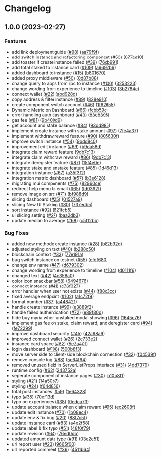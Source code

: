 # Changelog

## 1.0.0 (2023-02-27)


### Features

* add link deployment guide ([#98](https://github.com/myriadsocial/myriad-federated/issues/98)) ([aa79f9f](https://github.com/myriadsocial/myriad-federated/commit/aa79f9f3ec3534cc4a89a04f1b7b488d2fd01a32))
* add switch instance and refactoring component ([#53](https://github.com/myriadsocial/myriad-federated/issues/53)) ([677ea10](https://github.com/myriadsocial/myriad-federated/commit/677ea108b56f0d918270d01d79df6131091a75db))
* add toaster if create instance failed ([#39](https://github.com/myriadsocial/myriad-federated/issues/39)) ([76cb991](https://github.com/myriadsocial/myriad-federated/commit/76cb9913bdfd5e62f9ff629a7af0a7a5f5b40c96))
* add total staked to instance card ([#109](https://github.com/myriadsocial/myriad-federated/issues/109)) ([a6692b6](https://github.com/myriadsocial/myriad-federated/commit/a6692b63fb6da4043ece5f3d5c4070b944fa8459))
* added dashboard to instance ([#15](https://github.com/myriadsocial/myriad-federated/issues/15)) ([b801670](https://github.com/myriadsocial/myriad-federated/commit/b801670dd639718dc3901b9afc2f9c1767f6633e))
* added proxy middleware ([#50](https://github.com/myriadsocial/myriad-federated/issues/50)) ([0d87b88](https://github.com/myriadsocial/myriad-federated/commit/0d87b8852d7b47b82e5293f82b9908f05dd629d2))
* change query to apps from rpc to instance ([#100](https://github.com/myriadsocial/myriad-federated/issues/100)) ([3253223](https://github.com/myriadsocial/myriad-federated/commit/3253223898e7c2e482dd7b90267709b5be62041e))
* change wording from experience to timeline ([#103](https://github.com/myriadsocial/myriad-federated/issues/103)) ([3b2784c](https://github.com/myriadsocial/myriad-federated/commit/3b2784c6441c2d300c673279fa831d1f8e4d090f))
* connect wallet ([#22](https://github.com/myriadsocial/myriad-federated/issues/22)) ([abd928d](https://github.com/myriadsocial/myriad-federated/commit/abd928d7750b44f28c4d6a28a8d70707e24ab766))
* copy address & filter instance ([#89](https://github.com/myriadsocial/myriad-federated/issues/89)) ([828e910](https://github.com/myriadsocial/myriad-federated/commit/828e9107977b73832d987ddbcd68f6b2b96d3d71))
* create component switch account ([#46](https://github.com/myriadsocial/myriad-federated/issues/46)) ([1f62655](https://github.com/myriadsocial/myriad-federated/commit/1f62655802f8b43e16ea8a479cfb3ef508bdafab))
* Dynamic Metric on Dashboard  ([#66](https://github.com/myriadsocial/myriad-federated/issues/66)) ([fcbb59c](https://github.com/myriadsocial/myriad-federated/commit/fcbb59ca8d711bcf1b6da1cc970c10681c8be7e1))
* error handling auth dashboard ([#43](https://github.com/myriadsocial/myriad-federated/issues/43)) ([83e8395](https://github.com/myriadsocial/myriad-federated/commit/83e8395c180f5bb0c7e41b8af9de383de403efa1))
* gas fee ([#81](https://github.com/myriadsocial/myriad-federated/issues/81)) ([9b400d9](https://github.com/myriadsocial/myriad-federated/commit/9b400d90cc3e6ed333004e4292284253e6110222))
* get account and stake balance ([#84](https://github.com/myriadsocial/myriad-federated/issues/84)) ([93dd985](https://github.com/myriadsocial/myriad-federated/commit/93dd98557fed72428e300c71d1d9aadf5b1ca506))
* implement create instance with stake amount ([#97](https://github.com/myriadsocial/myriad-federated/issues/97)) ([7fe4a37](https://github.com/myriadsocial/myriad-federated/commit/7fe4a37f270546a6a3bf9cbb79070d42777fff62))
* implement withdraw reward feature ([#90](https://github.com/myriadsocial/myriad-federated/issues/90)) ([805630f](https://github.com/myriadsocial/myriad-federated/commit/805630f850a0ca6a1da12f6d62a53d827e220035))
* improve switch instance ([#54](https://github.com/myriadsocial/myriad-federated/issues/54)) ([9bdd8c0](https://github.com/myriadsocial/myriad-federated/commit/9bdd8c0d9bd3f3c5dcce766f5d8cd741d2eaee05))
* improvement edit instance ([#69](https://github.com/myriadsocial/myriad-federated/issues/69)) ([b9da58d](https://github.com/myriadsocial/myriad-federated/commit/b9da58d0b69ff776eb10c8bf4f6d44851fe6c618))
* integrate claim reward feature ([9db7c13](https://github.com/myriadsocial/myriad-federated/commit/9db7c137fd0bc6f6ccddf013b62e2315e78ed81a))
* integrate claim withdraw reward ([#86](https://github.com/myriadsocial/myriad-federated/issues/86)) ([9db7c13](https://github.com/myriadsocial/myriad-federated/commit/9db7c137fd0bc6f6ccddf013b62e2315e78ed81a))
* integrate deregister feature ([#87](https://github.com/myriadsocial/myriad-federated/issues/87)) ([15f4e0e](https://github.com/myriadsocial/myriad-federated/commit/15f4e0ee492faf5cb97c04f8f5f2193794e49bee))
* integrate stake and unstake feature ([#85](https://github.com/myriadsocial/myriad-federated/issues/85)) ([1d46d13](https://github.com/myriadsocial/myriad-federated/commit/1d46d1321941204d02aa978606a93004259b8500))
* integration instance ([#67](https://github.com/myriadsocial/myriad-federated/issues/67)) ([a35f3f2](https://github.com/myriadsocial/myriad-federated/commit/a35f3f2fb5196214dc61156acca30fca815a481b))
* integration matric dashboard ([#57](https://github.com/myriadsocial/myriad-federated/issues/57)) ([b3e6128](https://github.com/myriadsocial/myriad-federated/commit/b3e6128087140c6ee36b124b446840493ae693f3))
* migrating mui components ([#75](https://github.com/myriadsocial/myriad-federated/issues/75)) ([82960ce](https://github.com/myriadsocial/myriad-federated/commit/82960ceb2470c917f30799fa7af1419d06578caa))
* redirect help menu to email ([#65](https://github.com/myriadsocial/myriad-federated/issues/65)) ([fd0392f](https://github.com/myriadsocial/myriad-federated/commit/fd0392fb368f9020bf2aa1edb02eeda296b66a27))
* remove image on src ([#71](https://github.com/myriadsocial/myriad-federated/issues/71)) ([bf988d9](https://github.com/myriadsocial/myriad-federated/commit/bf988d9743a962db592f84b43c7b18a9cc365f4a))
* slicing dashboard ([#25](https://github.com/myriadsocial/myriad-federated/issues/25)) ([01527a9](https://github.com/myriadsocial/myriad-federated/commit/01527a99bbd4e6d0da050eac9cbb213450a72767))
* slicing New UI Staking ([#80](https://github.com/myriadsocial/myriad-federated/issues/80)) ([737edb5](https://github.com/myriadsocial/myriad-federated/commit/737edb5e8e827322ec82201aff0cbd40269bc6b4))
* sort instance ([#92](https://github.com/myriadsocial/myriad-federated/issues/92)) ([621fcb5](https://github.com/myriadsocial/myriad-federated/commit/621fcb53839244f2887b19dd423048241626fa87))
* ui slicing setting ([#27](https://github.com/myriadsocial/myriad-federated/issues/27)) ([baa2db3](https://github.com/myriadsocial/myriad-federated/commit/baa2db39411facac8f16a54108c672fe41057849))
* update median to average ([#68](https://github.com/myriadsocial/myriad-federated/issues/68)) ([c5f12bb](https://github.com/myriadsocial/myriad-federated/commit/c5f12bb9dd1586212efed11901063a089164875b))


### Bug Fixes

* added new methode create instance ([#28](https://github.com/myriadsocial/myriad-federated/issues/28)) ([b82b92d](https://github.com/myriadsocial/myriad-federated/commit/b82b92d05355373abfec58ea49c8c3738d8180c7))
* adjusted styling on text ([#40](https://github.com/myriadsocial/myriad-federated/issues/40)) ([b288c50](https://github.com/myriadsocial/myriad-federated/commit/b288c501b86d96d0945154e4315f01ea5d2a1592))
* blockchain context ([#33](https://github.com/myriadsocial/myriad-federated/issues/33)) ([77e191a](https://github.com/myriadsocial/myriad-federated/commit/77e191a1e7e1ed5d43372922185e9eb45f2b65d4))
* bug switch instance on testnet ([#55](https://github.com/myriadsocial/myriad-federated/issues/55)) ([cfdf680](https://github.com/myriadsocial/myriad-federated/commit/cfdf680241268821072f457a55cbf02038e5ef07))
* change env name ([#47](https://github.com/myriadsocial/myriad-federated/issues/47)) ([d679302](https://github.com/myriadsocial/myriad-federated/commit/d679302217155113ecea004df2cf44df66ee9bef))
* change wording from experience to timeline ([#104](https://github.com/myriadsocial/myriad-federated/issues/104)) ([d0111f6](https://github.com/myriadsocial/myriad-federated/commit/d0111f6d1c363c9782a79185197949617a4e6e21))
* changed text ([#42](https://github.com/myriadsocial/myriad-federated/issues/42)) ([4c358a0](https://github.com/myriadsocial/myriad-federated/commit/4c358a06e29bd34b6ba67a5e381d2a028c2cbdc3))
* color icon snackbar ([#58](https://github.com/myriadsocial/myriad-federated/issues/58)) ([6494676](https://github.com/myriadsocial/myriad-federated/commit/64946762a2d18d260b45afe2e259580d810d2920))
* connect instance ([#41](https://github.com/myriadsocial/myriad-federated/issues/41)) ([c76f327](https://github.com/myriadsocial/myriad-federated/commit/c76f327cce1462387aa606eee1ee82719ca4eb8a))
* error handler when user not exists ([#44](https://github.com/myriadsocial/myriad-federated/issues/44)) ([f88c3cc](https://github.com/myriadsocial/myriad-federated/commit/f88c3cc38eab67b44c22d2f33f041693c2645886))
* fixed average endpoint ([#102](https://github.com/myriadsocial/myriad-federated/issues/102)) ([a1c72f9](https://github.com/myriadsocial/myriad-federated/commit/a1c72f93a14120a63080e84678ab97cb1c2dc6f6))
* format number ([#37](https://github.com/myriadsocial/myriad-federated/issues/37)) ([a448421](https://github.com/myriadsocial/myriad-federated/commit/a44842111da314287b7f28c6116571becc777d67))
* handle create instance ([#99](https://github.com/myriadsocial/myriad-federated/issues/99)) ([e3889f2](https://github.com/myriadsocial/myriad-federated/commit/e3889f2dc0567ada0d037353d7d8950db50c7195))
* handle failed authentication ([#72](https://github.com/myriadsocial/myriad-federated/issues/72)) ([e89f80d](https://github.com/myriadsocial/myriad-federated/commit/e89f80d4a4c73fe5d3812205a5342382a2220dbe))
* hide buy myria when unstaked modal showing ([#96](https://github.com/myriadsocial/myriad-federated/issues/96)) ([1645c76](https://github.com/myriadsocial/myriad-federated/commit/1645c764101af470bbf28c75bdb09a9a512e95ea))
* implement gas fee on stake, claim reward, and deregister card  ([#94](https://github.com/myriadsocial/myriad-federated/issues/94)) ([fe72299](https://github.com/myriadsocial/myriad-federated/commit/fe722992886313d3172eb203e51223d3a2d34af2))
* improve dashboard security ([#45](https://github.com/myriadsocial/myriad-federated/issues/45)) ([42a98a9](https://github.com/myriadsocial/myriad-federated/commit/42a98a9e12e91787c290752987c02dbdbf0bf573))
* improved connect wallet ([#26](https://github.com/myriadsocial/myriad-federated/issues/26)) ([2c733e2](https://github.com/myriadsocial/myriad-federated/commit/2c733e2f0bdab8cbddfbf5a853a9928b1194ae9c))
* instance card space ([#82](https://github.com/myriadsocial/myriad-federated/issues/82)) ([8e2a40f](https://github.com/myriadsocial/myriad-federated/commit/8e2a40f10bef9890d80d6a5e3ce4adcca50466ed))
* login dashboard ([#108](https://github.com/myriadsocial/myriad-federated/issues/108)) ([500b8f3](https://github.com/myriadsocial/myriad-federated/commit/500b8f3f5c3a8272db7625415563b8ab3483caa3))
* move server side to client-side blockchain connection ([#32](https://github.com/myriadsocial/myriad-federated/issues/32)) ([f04539f](https://github.com/myriadsocial/myriad-federated/commit/f04539f6262b838c582a31de8f6fe91645ac7694))
* remove console log ([#88](https://github.com/myriadsocial/myriad-federated/issues/88)) ([5c64f94](https://github.com/myriadsocial/myriad-federated/commit/5c64f94c63143e98f72a66d590eee7e01edd32c7))
* removed unused field in ServerListProps interface ([#31](https://github.com/myriadsocial/myriad-federated/issues/31)) ([4dd7379](https://github.com/myriadsocial/myriad-federated/commit/4dd7379601bcb59b4ca5a15553d7d1d073dd93d8))
* runtime config ([#62](https://github.com/myriadsocial/myriad-federated/issues/62)) ([243752a](https://github.com/myriadsocial/myriad-federated/commit/243752a120ce154ae0c6501baacc102b98de1407))
* seperate component of instance pages ([#30](https://github.com/myriadsocial/myriad-federated/issues/30)) ([b10b8f1](https://github.com/myriadsocial/myriad-federated/commit/b10b8f11246f03d162e8725884df35426c605a50))
* styling ([#21](https://github.com/myriadsocial/myriad-federated/issues/21)) ([14a50b7](https://github.com/myriadsocial/myriad-federated/commit/14a50b7534a994dc632272b6128022ab515b6bf6))
* styling ([#24](https://github.com/myriadsocial/myriad-federated/issues/24)) ([f64d856](https://github.com/myriadsocial/myriad-federated/commit/f64d856a140cb4a0aaf8a34c703003797a2b8948))
* total post instances ([#59](https://github.com/myriadsocial/myriad-federated/issues/59)) ([1e64328](https://github.com/myriadsocial/myriad-federated/commit/1e643282c1440d119ab06bcab00ac3c0c25c9026))
* typo ([#35](https://github.com/myriadsocial/myriad-federated/issues/35)) ([70ef13d](https://github.com/myriadsocial/myriad-federated/commit/70ef13de7da7132146e12e61b63f6d9b1e53a5c6))
* typo on experiences ([#38](https://github.com/myriadsocial/myriad-federated/issues/38)) ([0edca73](https://github.com/myriadsocial/myriad-federated/commit/0edca736733a54e2330cdc51545d3f713f3b636b))
* update account balance when claim reward ([#95](https://github.com/myriadsocial/myriad-federated/issues/95)) ([ec2608f](https://github.com/myriadsocial/myriad-federated/commit/ec2608f69a72bc5ea50262e5e496b4209af78dfd))
* update edit instance ([#70](https://github.com/myriadsocial/myriad-federated/issues/70)) ([1b08ec4](https://github.com/myriadsocial/myriad-federated/commit/1b08ec411af603d75b47bd8e4156afbbf3ca0d45))
* update env & fix bug ([#20](https://github.com/myriadsocial/myriad-federated/issues/20)) ([88f7c5f](https://github.com/myriadsocial/myriad-federated/commit/88f7c5f5b383c4cc9666592c61e5d4b8a0185f35))
* update instance card ([#83](https://github.com/myriadsocial/myriad-federated/issues/83)) ([a4e2f58](https://github.com/myriadsocial/myriad-federated/commit/a4e2f584b4e1540d1dec4a7eb226b160685d4139))
* update label & fix typo ([#51](https://github.com/myriadsocial/myriad-federated/issues/51)) ([48f0f79](https://github.com/myriadsocial/myriad-federated/commit/48f0f7987d16d43e4744e8268f312eeae3f02245))
* update revision ([#64](https://github.com/myriadsocial/myriad-federated/issues/64)) ([76ed0db](https://github.com/myriadsocial/myriad-federated/commit/76ed0db9978cac8c3784bd1c1a9bc87808fcdaad))
* updated amount data type ([#91](https://github.com/myriadsocial/myriad-federated/issues/91)) ([03e2e51](https://github.com/myriadsocial/myriad-federated/commit/03e2e51005e8af46a1373ac9e483351677bcc00f))
* url report user ([#23](https://github.com/myriadsocial/myriad-federated/issues/23)) ([9665f00](https://github.com/myriadsocial/myriad-federated/commit/9665f00e02be7d8e0208bf2c3c9299d90f43554b))
* url reported comment ([#36](https://github.com/myriadsocial/myriad-federated/issues/36)) ([4511b64](https://github.com/myriadsocial/myriad-federated/commit/4511b64d44a2c781fda9eaa1ef44943962101250))
